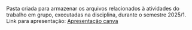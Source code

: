 Pasta criada para armazenar os arquivos relacionados à atividades do trabalho em grupo, executadas na disciplina, durante o semestre 2025/1.
Link para apresentação: [Apresentação canva](https://www.canva.com/design/DAGphlZGKsM/HvASNaX_kZCkHVX-z88wAA/edit?utm_content=DAGphlZGKsM&utm_campaign=designshare&utm_medium=link2&utm_source=sharebutton)
